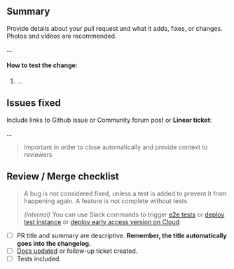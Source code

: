 ## Summary
Provide details about your pull request and what it adds, fixes, or changes. Photos and videos are recommended. 

...

#### How to test the change:
1. ...

## Issues fixed
Include links to Github issue or Community forum post or **Linear ticket**:

...

> Important in order to close automatically and provide context to reviewers


## Review / Merge checklist
> A bug is not considered fixed, unless a test is added to prevent it from happening again. A feature is not complete without tests. 
>
> *(internal)* You can use Slack commands to trigger [e2e tests](https://www.notion.so/n8n/How-to-use-Test-Instances-d65f49dfc51f441ea44367fb6f67eb0a?pvs=4#a39f9e5ba64a48b58a71d81c837e8227) or [deploy test instance](https://www.notion.so/n8n/How-to-use-Test-Instances-d65f49dfc51f441ea44367fb6f67eb0a?pvs=4#f6a177d32bde4b57ae2da0b8e454bfce) or [deploy early access version on Cloud](https://www.notion.so/n8n/Cloudbot-3dbe779836004972b7057bc989526998?pvs=4#fef2d36ab02247e1a0f65a74f6fb534e).

- [ ] PR title and summary are descriptive. **Remember, the title automatically goes into the changelog.**
- [ ] [Docs updated](https://github.com/n8n-io/n8n-docs) or follow-up ticket created.
- [ ] Tests included.
